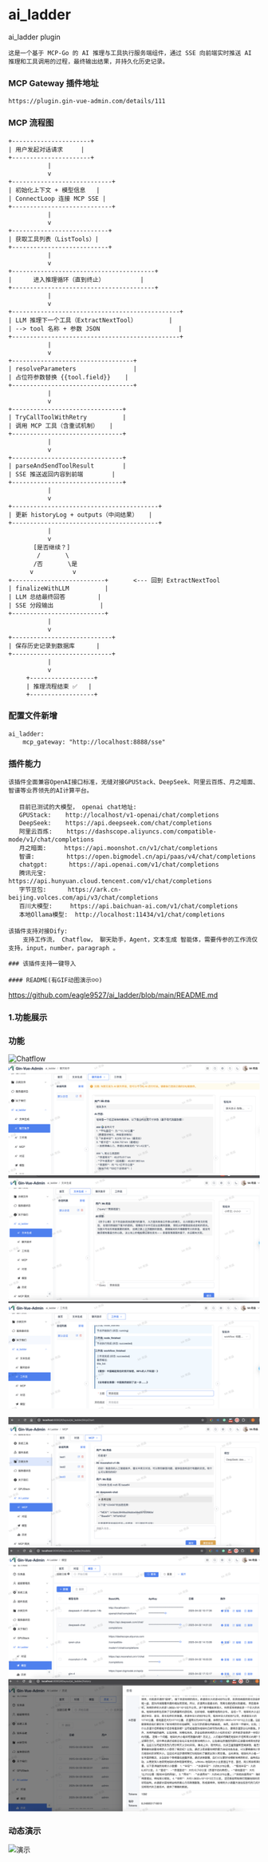 # ai_ladder
ai_ladder plugin

```
这是一个基于 MCP-Go 的 AI 推理与工具执行服务端组件，通过 SSE 向前端实时推送 AI 推理和工具调用的过程，最终输出结果，并持久化历史记录。
```
### MCP  Gateway 插件地址
```
https://plugin.gin-vue-admin.com/details/111 
```
### MCP 流程图
```
+----------------------+
| 用户发起对话请求     |
+----------------------+
           |
           v
+----------------------------+
| 初始化上下文 + 模型信息   |
| ConnectLoop 连接 MCP SSE |
+----------------------------+
           |
           v
+---------------------------+
| 获取工具列表（ListTools）|
+---------------------------+
           |
           v
+----------------------------------------+
|      进入推理循环（直到终止）          |
+----------------------------------------+
           |
           v
+-----------------------------------------------+
| LLM 推理下一个工具（ExtractNextTool）         |
| --> tool 名称 + 参数 JSON                      |
+-----------------------------------------------+
           |
           v
+----------------------------------+
| resolveParameters                |
| 占位符参数替换 {{tool.field}}    |
+----------------------------------+
           |
           v
+-------------------------------+
| TryCallToolWithRetry          |
| 调用 MCP 工具（含重试机制）   |
+-------------------------------+
           |
           v
+-------------------------------+
| parseAndSendToolResult        |
| SSE 推送返回内容到前端        |
+-------------------------------+
           |
           v
+-----------------------------------------+
| 更新 historyLog + outputs（中间结果）   |
+-----------------------------------------+
           |
           v
       [是否继续？]
        /       \
       /否       \是
      v           v
+--------------------------+       <--- 回到 ExtractNextTool
| finalizeWithLLM          |
| LLM 总结最终回答         |
| SSE 分段输出             |
+--------------------------+
           |
           v
+----------------------------+
| 保存历史记录到数据库      |
+----------------------------+
           |
           v
     +------------------+
     | 推理流程结束 ✅   |
     +------------------+
```
###  配置文件新增
```
ai_ladder:
    mcp_gateway: "http://localhost:8888/sse"
```
### 插件能力
```
该插件全面兼容OpenAI接口标准，无缝对接GPUStack、DeepSeek、阿里云百炼、月之暗面、智谱等业界领先的AI计算平台。

   目前已测试的大模型， openai chat地址:
   GPUStack:    http://localhost/v1-openai/chat/completions
   DeepSeek:    https://api.deepseek.com/chat/completions
   阿里云百炼:    https://dashscope.aliyuncs.com/compatible-mode/v1/chat/completions
   月之暗面:     https://api.moonshot.cn/v1/chat/completions
   智谱:         https://open.bigmodel.cn/api/paas/v4/chat/completions
   chatgpt:      https://api.openai.com/v1/chat/completions
   腾讯元宝:       https://api.hunyuan.cloud.tencent.com/v1/chat/completions
   字节豆包:      https://ark.cn-beijing.volces.com/api/v3/chat/completions
   百川大模型:     https://api.baichuan-ai.com/v1/chat/completions
   本地Ollama模型:  http://localhost:11434/v1/chat/completions

该插件支持对接Dify:
    支持工作流， Chatflow， 聊天助手，Agent，文本生成 智能体，需要传参的工作流仅支持，input，number，paragraph 。
```
  
```
### 该插件支持一键导入

#### README(有GIF动图演示☺️☺️)
```
https://github.com/eagle9527/ai_ladder/blob/main/README.md

### 1.功能展示
### 功能 
![Chatflow](https://imgloc.com/image/RhbRh)
![Chatflow](https://github.com/eagle9527/ai_ladder/blob/main/Chatflow.png?raw=true)
![文本生成](https://github.com/eagle9527/ai_ladder/blob/main/completionmessages.png?raw=true)
![工作流](https://github.com/eagle9527/ai_ladder/blob/main/workflow.png?raw=true)

![问答](https://github.com/eagle9527/ai_ladder/blob/main/chart.png?raw=true)
![模型](https://github.com/eagle9527/ai_ladder/blob/main/models.png?raw=true)
![历史](https://github.com/eagle9527/ai_ladder/blob/main/history.png?raw=true)

### 动态演示
![演示](https://github.com/eagle9527/ai_ladder/blob/main/yanshi.gif?raw=true)
